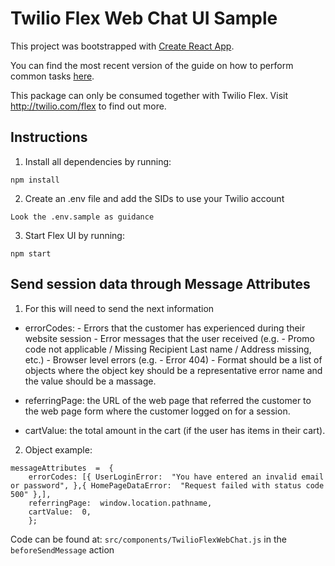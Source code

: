 # Twilio Flex Web Chat UI Sample

This project was bootstrapped with [Create React App](https://github.com/facebookincubator/create-react-app).

You can find the most recent version of the guide on how to perform common tasks [here](https://github.com/facebookincubator/create-react-app/blob/master/packages/react-scripts/template/README.md).

This package can only be consumed together with Twilio Flex. Visit http://twilio.com/flex to find out more.

## Instructions

1. Install all dependencies by running:

```
npm install
```

2. Create an .env file and add the SIDs to use your Twilio account

```
Look the .env.sample as guidance
```

3. Start Flex UI by running:

```
npm start
```

## Send session data through Message Attributes

1. For this will need to send the next information

- errorCodes: - Errors that the customer has experienced during their website session - Error messages that the user received (e.g. - Promo code not applicable / Missing Recipient Last name / Address missing, etc.) - Browser level errors (e.g. - Error 404) - Format should be a list of objects where the object key should be a representative error name and the value should be a massage.

- referringPage: the URL of the web page that referred the customer to the web page form where the customer logged on for a session.

- cartValue: the total amount in the cart (if the user has items in their cart).

2. Object example:

```
messageAttributes  =  {
	errorCodes: [{ UserLoginError:  "You have entered an invalid email or password", },{ HomePageDataError:  "Request failed with status code 500" },],
    referringPage:  window.location.pathname,
    cartValue:  0,
    };
```
 Code can be found at: ```src/components/TwilioFlexWebChat.js``` in the ```beforeSendMessage``` action